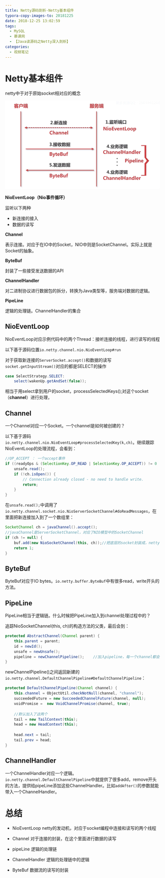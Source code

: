 ```yaml
---
title: Netty源码剖析-Netty基本组件
typora-copy-images-to: 20181225
date: 2018-12-25 13:02:59
tags:
  - MySQL
  - 慕课网
  - 【Java读源码之Netty深入剖析】
categories:
  - 视频笔记
---
```


# Netty基本组件

netty中于对于原始socket相对应的概念

![1545713096949](20181225/1545713096949.png)

**NioEventLoop（Nio事件循环）**

监听以下两种

- 新连接的接入
- 数据的读写

**Channel**

表示连接。对应于在IO中的Socket，NIO中则是SocketChannel。实际上就是Socket的抽象。

**ByteBuf**

封装了一些接受发送数据的API

**ChannelHandler**

对二进制协议进行数据包的拆分，转换为Java类型等，服务端对数据的逻辑。

**PipeLine**

逻辑的处理链。ChannelHandler的集合



## NioEventLoop

NioEventLoop对应示例代码中的两个Thread：接听连接的线程，进行读写的线程

以下基于源码位置`io.netty.channel.nio.NioEventLoop#run`

对于获取新连接的`ServerSocket.accept()`和数据的读写`socket.getInputStream()`对应的都是SELECT的操作

```java
case SelectStrategy.SELECT:
	select(wakenUp.getAndSet(false));
```

相当于用select拿到用户的socket，processSelectedKeys();对这个socket（**channel**）进行处理，

## Channel

一个Channel对应一个Socket。一个channel是如何被创建的？

以下基于源码`io.netty.channel.nio.NioEventLoop#processSelectedKey(k,ch)`。继续跟踪NioEventLoop的处理流程，会看到：

```java
//OP_ACCEPT ： 一个accept事件
if ((readyOps & (SelectionKey.OP_READ | SelectionKey.OP_ACCEPT)) != 0 || readyOps == 0) {
    unsafe.read();
    if (!ch.isOpen()) {
        // Connection already closed - no need to handle write.
        return;
    }
}
```

在`unsafe.read();`中调用了`io.netty.channel.socket.nio.NioServerSocketChannel#doReadMessages`，在里面把新连接加入到了一个数组里：

```java
SocketChannel ch = javaChannel().accept();
//javaChannel是ServerSocketChannel，对应了NIO模型中的SocketChannel
if (ch != null) {
    buf.add(new NioSocketChannel(this, ch));//把底层的socket封装成，netty的channel
    return 1;
}
```



## ByteBuf

ByteBuf对应于IO bytes。`io.netty.buffer.ByteBuf`中有很多read，write开头的方法。

## PipeLine

PipeLine相当于逻辑链。什么时候把PipeLine加入到channel处理过程中的？

追踪NioSocketChannel(this, ch)的构造方法的父类，最后会到：

```java
protected AbstractChannel(Channel parent) {
    this.parent = parent;
    id = newId();
    unsafe = newUnsafe();
    pipeline = newChannelPipeline();	//加入pipeline，每一个channel都会加入pipeline
}
```

newChannelPipeline()之间返回新建的`io.netty.channel.DefaultChannelPipeline#DefaultChannelPipeline`：

```java
protected DefaultChannelPipeline(Channel channel) {
    this.channel = ObjectUtil.checkNotNull(channel, "channel");
    succeededFuture = new SucceededChannelFuture(channel, null);
    voidPromise =  new VoidChannelPromise(channel, true);
	
    //默认加入了这两个
    tail = new TailContext(this);
    head = new HeadContext(this);

    head.next = tail;
    tail.prev = head;
}
```

## ChannelHandler

一个ChannelHandler对应一个逻辑。`io.netty.channel.DefaultChannelPipeline`中就提供了很多add，remove开头的方法，提供给pipeLine添加这些ChannelHandler。比如`addAfter()`的参数就能带入一个ChannelHandler。

# 总结

- NioEventLoop
  netty的发动机，对应于socket编程中连接和读写的两个线程

- Channel
  对于连接的封装，在这个里面进行数据的读写
- pipeLine
  逻辑的处理链
- ChannelHandler
  逻辑的处理链中的逻辑
- ByteBuf
  数据流的读写的封装

